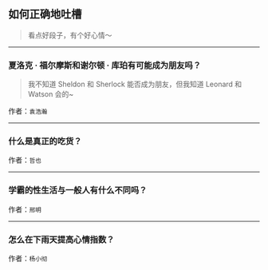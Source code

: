 ## 如何正确地吐槽

> 看点好段子，有个好心情～


 
---

### 夏洛克 · 福尔摩斯和谢尔顿 · 库珀有可能成为朋友吗？

> 我不知道 Sheldon 和 Sherlock 能否成为朋友，但我知道 Leonard 和 Watson 会的~


作者：`袁浩瀚`

---

### 什么是真正的吃货？

> 


作者：`哲也`

---

### 学霸的性生活与一般人有什么不同吗？

> 


作者：`邢明`

---

### 怎么在下雨天提高心情指数？

> 


作者：`杨小彻`